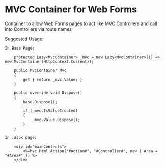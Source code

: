 MVC Container for Web Forms
=================

Container to allow Web Forms pages to act like MVC Controllers and call into Controllers via route names

Suggested Usage:

	In Base Page:
	
		protected Lazy<MvcContainer> _mvc = new Lazy<MvcContainer>(() => new MvcContainer(HttpContext.Current));
		
		public MvcContainer Mvc
        {
            get { return _mvc.Value; }
        }
		
		public override void Dispose()
		{
			base.Dispose();

			if (_mvc.IsValueCreated)
			{
				_mvc.Value.Dispose();
			}
		}
	
	In .aspx page:
		
		<div id="mainContents">
			<%=Mvc.Html.Action("#Action#", "#Controller#", new { Area = "#Area#" }) %>
		</div>